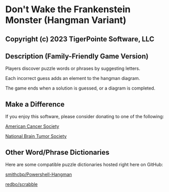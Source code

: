 # Don't Wake the Frankenstein Monster (Hangman Variant)
## Copyright (c) 2023 TigerPointe Software, LLC

## Description (Family-Friendly Game Version)
Players discover puzzle words or phrases by suggesting letters.

Each incorrect guess adds an element to the hangman diagram.

The game ends when a solution is guessed, or a diagram is completed.

## Make a Difference
If you enjoy this software, please consider donating to one of the following:

[American Cancer Society](https://www.cancer.org)

[National Brain Tumor Society](https://braintumor.org)

## Other Word/Phrase Dictionaries
Here are some compatible puzzle dictionaries hosted right here on GitHub:

[smithcbp/Powershell-Hangman](https://github.com/smithcbp/Powershell-Hangman)

[redbo/scrabble](https://github.com/redbo/scrabble)
